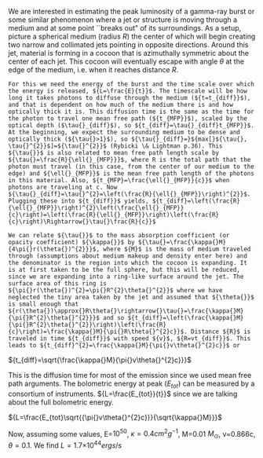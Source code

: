 We are interested in estimating the peak luminosity of a gamma-ray burst or some similar phenomenon where a jet or structure is moving through a medium and at some point ``breaks out" of its surroundings. As a setup, picture a spherical medium (radius ${R}$) the center of which will begin creating two narrow and collimated jets pointing in opposite directions. Around this jet, material is forming in a cocoon that is azimuthally symmetric about the center of each jet. This cocoon will eventually escape with angle ${\theta{}}$ at the edge of the medium, i.e. when it reaches distance ${R}$.  
	
	For this we need the energy of the burst and the time scale over which the energy is released, ${L=\frac{E}{t}}$. The timescale will be how long it takes photons to diffuse through the medium (${t=t_{diff}}$), and that is dependent on how much of the medium there is and how optically thick it is. This diffusion time is the same as the time for the photon to travel one mean free path (${t_{MFP}}$), scaled by the optical depth ($\tau{}_{diff}$), so ${t_{diff}=\tau{}_{diff}t_{MFP}}$. At the beginning, we expect the surrounding medium to be dense and optically thick (${\tau{}>1}$), so ${\tau{}_{diff}=}${max[}${\tau{}, \tau{}^{2}}$]=${\tau{}^{2}}$ (Rybicki \& Lightman p.36). This ${\tau{}}$ is also related to mean free path length scale by ${\tau{}=\frac{R}{\ell{}_{MFP}}}$, where R is the total path that the photon must travel (in this case, from the center of our medium to the edge) and ${\ell{}_{MFP}}$ is the mean free path length of the photons in this material. Also, ${t_{MFP}=\frac{\ell{}_{MFP}}{c}}$ when photons are traveling at c. Now ${\tau{}_{diff}=\tau{}^{2}=\left(\frac{R}{\ell{}_{MFP}}\right)^{2}}$. Plugging these into ${t_{diff}}$ yields, ${t_{diff}=\left(\frac{R}{\ell{}_{MFP}}\right)^{2}\left(\frac{\ell{}_{MFP}}{c}\right)=\left(\frac{R}{\ell{}_{MFP}}\right)\left(\frac{R}{c}\right)\Rightarrow{}\tau{}\frac{R}{c}}$
	
	We can relate ${\tau{}}$ to the mass absorption coefficient (or opacity coefficient) ${\kappa{}}$ by ${\tau{}=\frac{\kappa{}M}{4\pi{}r(\theta{})^{2}}}$, where ${M}$ is the mass of medium traveled through (assumptions about medium makeup and density enter here) and the denominator is the region into which the cocoon is expanding. It is at first taken to be the full sphere, but this will be reduced, since we are expanding into a ring-like surface around the jet. The surface area of this ring is ${\pi{}r(\theta{})^{2}=\pi{}R^{2}\theta{}^{2}}$ where we have neglected the tiny area taken by the jet and assumed that ${\theta{}}$ is small enough that ${r(\theta{})\approx{}R\theta{}\rightarrow{}\tau{}=\frac{\kappa{}M}{\pi{}R^{2}\theta{}^{2}}}$ and so ${t_{diff}=\left(\frac{\kappa{}M}{\pi{}R^{2}\theta{}^{2}}\right)\left(\frac{R}{c}\right)=\frac{\kappa{}M}{\pi{}R\theta{}^{2}c}}$. Distance ${R}$ is traveled in time ${t_{diff}}$ with speed ${v}$, ${R=vt_{diff}}$. This leads to ${t_{diff}^{2}=\frac{\kappa{}M}{\pi{}v\theta{}^{2}c}}$ or 
    
${t_{diff}=\sqrt{\frac{\kappa{}M}{\pi{}v\theta{}^{2}c}}}$
 
This is the diffusion time for most of the emission since we used mean free path arguments. The bolometric energy at peak (${E_{tot}}$) can be measured by a consortium of instruments. ${L=\frac{E_{tot}}{t}}$ since we are talking about the full bolometric energy.
	
${L=\frac{E_{tot}\sqrt{{\pi{}v\theta{}^{2}c}}}{\sqrt{\kappa{}M}}}$

Now, assuming some values, E=${10^{50}}$, ${\kappa{}=0.4}{cm^{2}g^{-1}}$, M=0.01 ${M_{\odot{}}}$, v=0.866c, ${\theta{}=0.1}$. We find $L=1.7{\times{}10^{44}}ergs/s$
